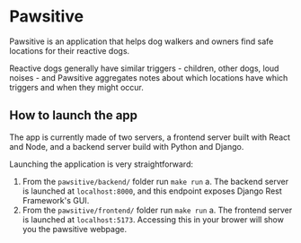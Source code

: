 # Pawsitive

Pawsitive is an application that helps dog walkers and owners find safe locations for their reactive dogs.

Reactive dogs generally have similar triggers - children, other dogs, loud noises - and Pawsitive aggregates notes about which locations have which triggers and when they might occur.

## How to launch the app 

The app is currently made of two servers, a frontend server built with React and Node, and a backend server build with Python and Django. 

Launching the application is very straightforward:
1. From the `pawsitive/backend/` folder run `make run`
  a. The backend server is launched at `localhost:8000`, and this endpoint exposes Django Rest Framework's GUI.
2. From the `pawsitive/frontend/` folder run `make run`
  a. The frontend server is launched at `localhost:5173`. Accessing this in your brower will show you the pawsitive webpage.
